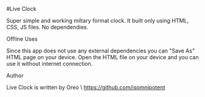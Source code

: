 #Live Clock 

Super simple and working miltary format clock. It built only using HTML, CSS, JS files. No dependendies. 

Offline Uses

Since this app does not use any external dependencies you can "Save As" HTML page on your device. Open the HTML file on your device and you can use it without internet connection.

Author

Live Clock is written by Oreo \ https://github.com/isomnipotent
